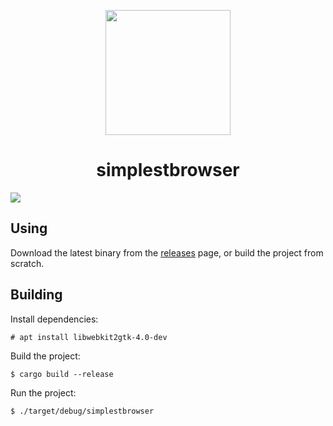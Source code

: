 <p align="center"><img src="https://github.com/skylinecc/simplestbrowser/blob/master/data/logo.png?raw=true" width="200" height="200"></p>
<h1 align="center">simplestbrowser</h1>
<p align="center>A simple implementation of webkitGTK in ~48 Rust SLOC. Compiles to a 2.93 MB self-contained binary.</p>
<p align="center"><img src="https://github.com/skylinecc/simplestbrowser/blob/master/data/simplestbrowser.png?raw=true"></p>

## Using
Download the latest binary from the [releases](https://github.com/skylinecc/simplestbrowser/releases) page, or build the project from scratch.

## Building
Install dependencies:
```
# apt install libwebkit2gtk-4.0-dev
```
Build the project:
```
$ cargo build --release
```
Run the project:
```
$ ./target/debug/simplestbrowser
```
